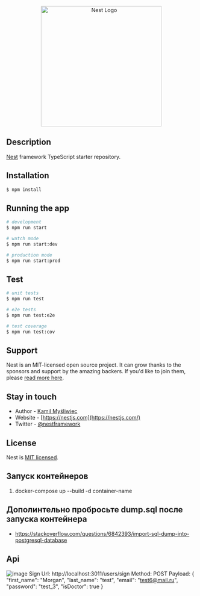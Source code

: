 <p align="center">
  <a href="http://nestjs.com/" target="blank"><img src="https://nestjs.com/img/logo_text.svg" width="320" alt="Nest Logo" /></a>
</p>


## Description

[Nest](https://github.com/nestjs/nest) framework TypeScript starter repository.

## Installation

```bash
$ npm install
```

## Running the app

```bash
# development
$ npm run start

# watch mode
$ npm run start:dev

# production mode
$ npm run start:prod
```

## Test

```bash
# unit tests
$ npm run test

# e2e tests
$ npm run test:e2e

# test coverage
$ npm run test:cov
```

## Support

Nest is an MIT-licensed open source project. It can grow thanks to the sponsors and support by the amazing backers. If you'd like to join them, please [read more here](https://docs.nestjs.com/support).

## Stay in touch

- Author - [Kamil Myśliwiec](https://kamilmysliwiec.com)
- Website - [https://nestjs.com](https://nestjs.com/)
- Twitter - [@nestframework](https://twitter.com/nestframework)

## License

  Nest is [MIT licensed](LICENSE).
## Запуск контейнеров
1. docker-compose up --build -d container-name

## Дополинтельно пробросьте dump.sql после запуска контейнера
  * https://stackoverflow.com/questions/6842393/import-sql-dump-into-postgresql-database
  
## Api 
  ![image](https://github.com/Morgan6666/records-nest/assets/61843517/64a3351a-64f2-461a-bd0d-7e54228121b1)
  Sign
    Url: http://localhost:3011/users/sign
    Method: POST
    Payload:  {
        "first_name": "Morgan",
        "last_name": "test",
        "email": "test6@mail.ru",
        "password": "test_3",
        "isDoctor": true 
      }
   
